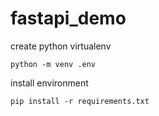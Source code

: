 # fastapi_demo

create python virtualenv
```
python -m venv .env
```

install environment
```
pip install -r requirements.txt
```